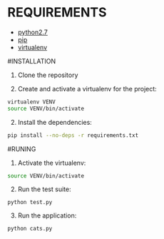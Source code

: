 # REQUIREMENTS
* [python2.7](http://python.org/download/)
* [pip](http://www.pip-installer.org/en/latest/installing.html)
* [virtualenv](http://www.virtualenv.org/en/latest/virtualenv.html#installation)


#INSTALLATION

1. Clone the repository

2. Create and activate a virtualenv for the project:
```bash
virtualenv VENV
source VENV/bin/activate
```

2. Install the dependencies:
```bash
pip install --no-deps -r requirements.txt
```


#RUNING

1. Activate the virtualenv:
```bash
source VENV/bin/activate
```

2. Run the test suite:
```
python test.py
```

3. Run the application:
```
python cats.py
```


